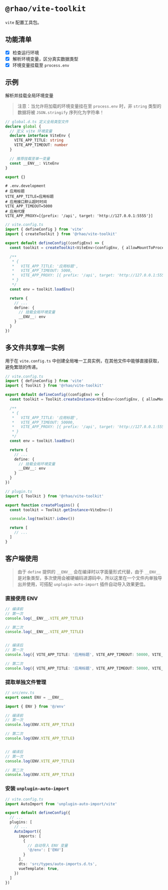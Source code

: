 # `@rhao/vite-toolkit`

`vite` 配置工具包。

## 功能清单

- [x] 检查运行环境
- [x] 解析环境变量，区分真实数据类型
- [x] 环境变量挂载至 `process.env`

## 示例

解析并挂载全局环境变量

> 注意：当允许将加载的环境变量挂在至 `process.env` 时，非 `string` 类型的数据将被 `JSON.stringify` 序列化为字符串！

```ts
// global.d.ts 定义全局类型文件
declare global {
  // 定义 vite 环境变量
  declare interface ViteEnv {
    VITE_APP_TITLE: string
    VITE_APP_TIMEOUT: number
  }

  // 推荐挂载至单一变量
  const __ENV__: ViteEnv
}

export {}
```

```shell
# .env.development
# 应用标题
VITE_APP_TITLE=应用标题
# 应用接口默认超时时间
VITE_APP_TIMEOUT=5000
# 应用代理
VITE_APP_PROXY=[{prefix: '/api', target: 'http://127.0.0.1:5555'}]
```

```ts
// vite.config.ts
import { defineConfig } from 'vite'
import { createToolkit } from '@rhao/vite-toolkit'

export default defineConfig((configEnv) => {
  const toolkit = createToolkit<ViteEnv>(configEnv, { allowMountToProcessEnv: true })

  /**
   * {
   *   VITE_APP_TITLE: '应用标题',
   *   VITE_APP_TIMEOUT: 5000,
   *   VITE_APP_PROXY: [{ prefix: '/api', target: 'http://127.0.0.1:5555' }]
   * }
   */
  const env = toolkit.loadEnv()

  return {
    // ...
    define: {
      // 挂载全局环境变量
      __ENV__: env
    }
  }
})
```

## 多文件共享唯一实例

用于在 `vite.config.ts` 中创建全局唯一工具实例，在其他文件中能够直接获取，避免繁琐的传递。

```ts
// vite.config.ts
import { defineConfig } from 'vite'
import { Toolkit } from '@rhao/vite-toolkit'

export default defineConfig((configEnv) => {
  const toolkit = Toolkit.createInstance<ViteEnv>(configEnv, { allowMountToProcessEnv: true })

  /**
   * {
   *   VITE_APP_TITLE: '应用标题',
   *   VITE_APP_TIMEOUT: 50000,
   *   VITE_APP_PROXY: [{ prefix: '/api', target: 'http://127.0.0.1:5555' }]
   * }
   */
  const env = toolkit.loadEnv()

  return {
    // ...
    define: {
      // 挂载全局环境变量
      __ENV__: env
    }
  }
})
```

```ts
// plugin.ts
import { Toolkit } from '@rhao/vite-toolkit'

export function createPlugins() {
  const toolkit = Toolkit.getInstance<ViteEnv>()

  console.log(toolkit?.isDev())

  return [
    // ...
  ]
}
```

## 客户端使用

> 由于 `define` 提供的 `__ENV__` 会在编译时以字面量形式代替，由于 `__ENV__` 是对象类型，多次使用会被硬编码进源码中，所以这里在一个文件内单独导出并使用，可搭配 `unplugin-auto-import` 插件自动导入效果更佳。

### 直接使用 __ENV__

```ts
// 编译前
// 第一次
console.log(__ENV__.VITE_APP_TITLE)

// 第二次
console.log(__ENV__.VITE_APP_TITLE)


// 编译后
// 第一次
console.log({ VITE_APP_TITLE: '应用标题', VITE_APP_TIMEOUT: 50000, VITE_APP_PROXY: [{ prefix: '/api', target: 'http://127.0.0.1:5555' }] }.VITE_APP_TITLE)

// 第二次
console.log({ VITE_APP_TITLE: '应用标题', VITE_APP_TIMEOUT: 50000, VITE_APP_PROXY: [{ prefix: '/api', target: 'http://127.0.0.1:5555' }] }.VITE_APP_TITLE)
```

### 提取单独文件管理

```ts
// src/env.ts
export const ENV = __ENV__
```

```ts
import { ENV } from '@/env'

// 编译前
// 第一次
console.log(ENV.VITE_APP_TITLE)

// 第二次
console.log(ENV.VITE_APP_TITLE)


// 编译后
// 第一次
console.log(ENV.VITE_APP_TITLE)

// 第二次
console.log(ENV.VITE_APP_TITLE)
```

### 安装 `unplugin-auto-import`

```ts
// vite.config.ts
import AutoImport from 'unplugin-auto-import/vite'

export default defineConfig({
  // ...
  plugins: [
    // ...
    AutoImport({
      imports: [
        {
          // 自动导入 ENV 变量
          '@/env': ['ENV']
        }
      ],
      dts: 'src/types/auto-imports.d.ts',
      vueTemplate: true,
    })
  ]
})
```
